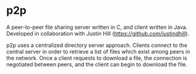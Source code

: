 p2p
===

A peer-to-peer file sharing server written in C, and client written in Java.  Developed in collaboration with Justin Hill (https://github.com/justindhill).

p2p uses a centralized directory server approach.  Clients connect to the central server in order to retrieve a list of files which exist among peers in the network.  Once a client requests to download a file, the connection is negotiated between peers, and the client can begin to download the file.
